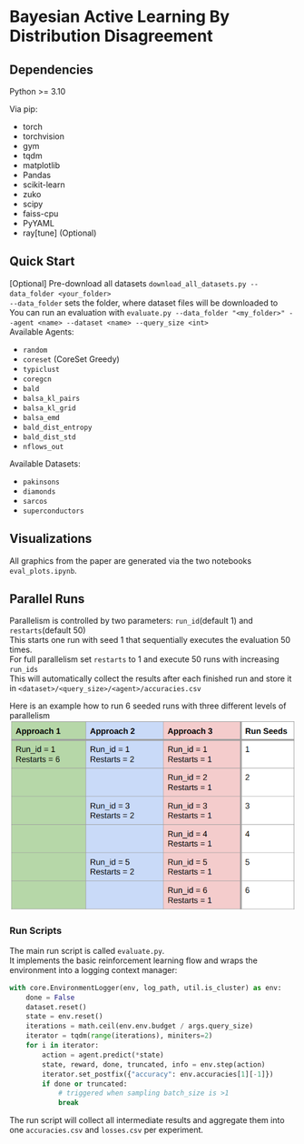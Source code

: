 # Bayesian Active Learning By Distribution Disagreement

## Dependencies
Python >= 3.10 

Via pip:
- torch
- torchvision
- gym
- tqdm
- matplotlib
- Pandas
- scikit-learn
- zuko
- scipy
- faiss-cpu
- PyYAML
- ray\[tune\] (Optional)

## Quick Start
[Optional] Pre-download all datasets `download_all_datasets.py --data_folder <your_folder>`\
`--data_folder` sets the folder, where dataset files will be downloaded to \
You can run an evaluation with `evaluate.py --data_folder "<my_folder>" --agent <name> --dataset <name> --query_size <int>`\
Available Agents:
- `random`
- `coreset` (CoreSet Greedy)
- `typiclust`
- `coregcn`
- `bald`
- `balsa_kl_pairs`
- `balsa_kl_grid`
- `balsa_emd`
- `bald_dist_entropy`
- `bald_dist_std`
- `nflows_out`

Available Datasets:
- `pakinsons`
- `diamonds`
- `sarcos`
- `superconductors`

## Visualizations
All graphics from the paper are generated via the two notebooks `eval_plots.ipynb`.

## Parallel Runs
Parallelism is controlled by two parameters: `run_id`(default 1) and `restarts`(default 50)\
This starts one run with seed 1 that sequentially executes the evaluation 50 times. \
For full parallelism set `restarts` to 1 and execute 50 runs with increasing `run_ids`\
This will automatically collect the results after each finished run and store it in `<dataset>/<query_size>/<agent>/accuracies.csv`

Here is an example how to run 6 seeded runs with three different levels of parallelism \
![](parallel_runs_example.png)

### Run Scripts
The main run script is called `evaluate.py`. \
It implements the basic reinforcement learning flow and wraps the environment into a logging context manager:
```python
with core.EnvironmentLogger(env, log_path, util.is_cluster) as env:
    done = False
    dataset.reset()
    state = env.reset()
    iterations = math.ceil(env.env.budget / args.query_size)
    iterator = tqdm(range(iterations), miniters=2)
    for i in iterator:
        action = agent.predict(*state)
        state, reward, done, truncated, info = env.step(action)
        iterator.set_postfix({"accuracy": env.accuracies[1][-1]})
        if done or truncated:
            # triggered when sampling batch_size is >1
            break
```
The run script will collect all intermediate results and aggregate them into one `accuracies.csv` and `losses.csv` per experiment.
